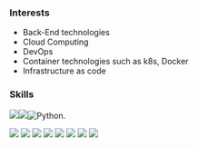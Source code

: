 ### Interests

* Back-End technologies
* Cloud Computing
* DevOps
* Container technologies such as k8s, Docker
* Infrastructure as code

### Skills

<img src="https://img.shields.io/badge/aws-232F3E?style=for-the-badge&logo=aws&logoColor=white"><img src="https://img.shields.io/badge/linux-696969?style=for-the-badge&logo=linux&logoColor=black"><img alt="Python" src ="https://img.shields.io/badge/Python-3776AB.svg?&style=for-the-badge&logo=Python&logoColor=white"/>.



<!-- 깃헙 레포 사용 언어 수 -->
<img src="https://img.shields.io/github/languages/count/beygee/survive">
<!-- 깃헙 레포 최다빈도 언어 -->
<img src="https://img.shields.io/github/languages/top/beygee/survive">
<!-- 깃헙 레포 코드 용량 -->
<img src="https://img.shields.io/github/languages/code-size/beygee/survive">
<!-- 깃헙 레포 용량 -->
<img src="https://img.shields.io/github/repo-size/beygee/survive">
<!-- 깃헙 레포 오픈 이슈 개수 -->
<img src="https://img.shields.io/github/issues/beygee/survive">
<!-- 깃헙 레포 닫힌 이슈 개수 -->
<img src="https://img.shields.io/github/issues-closed/beygee/survive">
<!-- 깃헙 레포 주간 커밋 수 -->
<img src="https://img.shields.io/github/commit-activity/w/beygee/survive">
<!-- 깃헙 레포 라스트 커밋 날짜 -->
<img src="https://img.shields.io/github/last-commit/beygee/survive">

